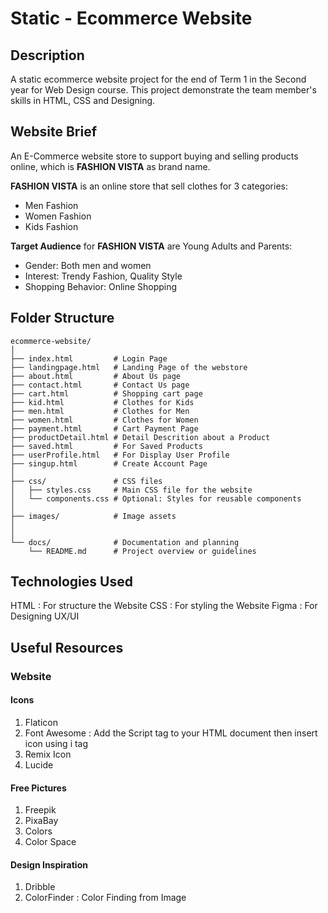 # Static - Ecommerce Website

## Description
A static ecommerce website project for the end of Term 1 in the Second year for Web Design course. This project demonstrate the team member's skills in HTML, CSS and Designing.

## Website Brief
An E-Commerce website store to support buying and selling products online, which is **FASHION VISTA** as brand name.

**FASHION VISTA** is an online store that sell clothes for 3 categories:
- Men Fashion
- Women Fashion
- Kids Fashion

**Target Audience** for **FASHION VISTA** are Young Adults and Parents:
- Gender: Both men and women
- Interest: Trendy Fashion, Quality Style
- Shopping Behavior: Online Shopping

## Folder Structure
```
ecommerce-website/
│
├── index.html         # Login Page
├── landingpage.html   # Landing Page of the webstore
├── about.html         # About Us page
├── contact.html       # Contact Us page
├── cart.html          # Shopping cart page
├── kid.html           # Clothes for Kids
├── men.html           # Clothes for Men
├── women.html         # Clothes for Women
├── payment.html       # Cart Payment Page
├── productDetail.html # Detail Descrition about a Product
├── saved.html         # For Saved Products
├── userProfile.html   # For Display User Profile
├── singup.html        # Create Account Page
│
├── css/               # CSS files
│   ├── styles.css     # Main CSS file for the website
│   └── components.css # Optional: Styles for reusable components
│
├── images/            # Image assets
│   
│
└── docs/              # Documentation and planning
    └── README.md      # Project overview or guidelines
```

## Technologies Used
HTML : For structure the Website
CSS : For styling the Website
Figma : For Designing UX/UI

## Useful Resources
### Website
#### Icons
1. Flaticon
2. Font Awesome : Add the Script tag to your HTML document then insert icon using i tag
3. Remix Icon
4. Lucide

#### Free Pictures
1. Freepik
2. PixaBay
3. Colors
4. Color Space

#### Design Inspiration
1. Dribble
2. ColorFinder : Color Finding from Image 
